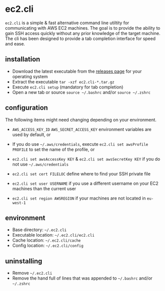 # ec2.cli
`ec2.cli` is a simple & fast alternative command line utiltity for communicating with AWS EC2 machines. The goal is to provide the ability to gain SSH access quickly without any prior knowledge of the target machine. The cli has been designed to provide a tab completion interface for speed and ease.

## installation
* Download the latest executable from the [releases page](https://github.com/markwallsgrove/ec2.cli/releases/) for your operating system
* Extract the executable `tar -xzf ec2.cli-*.tar.gz`
* Execute `ec2.cli setup` (mandatory for tab completion) 
* Open a new tab or source `source ~/.bashrc` and/or `source ~/.zshrc`

## configuration
The following items might need changing depending on your environment.
* `AWS_ACCESS_KEY_ID` `AWS_SECRET_ACCESS_KEY` environment variables are used by default, or
* If you do use `~/.aws/credentials`, execute `ec2.cli set awsProfile PROFILE` to set the name of the profile, or
* `ec2.cli set awsAccessKey KEY` & `ec2.cli set awsSecretKey KEY` if you do not use `~/.aws/credentials`

* `ec2.cli set cert FILELOC` define where to find your SSH private file
* `ec2.cli set user USERNAME` if you use a different username on your EC2 machines than the current user
* `ec2.cli set region AWSREGION` if your machines are not located in `eu-west-1`

## environment
* Base directory: `~/.ec2.cli`
* Executable location: `~/.ec2.cli/ec2.cli`
* Cache location: `~/.ec2.cli/cache`
* Config location: `~/.ec2.cli/config`

## uninstalling
* Remove `~/.ec2.cli`
* Remove the hand full of lines that was appended to `~/.bashrc` and/or `~/.zshrc`
